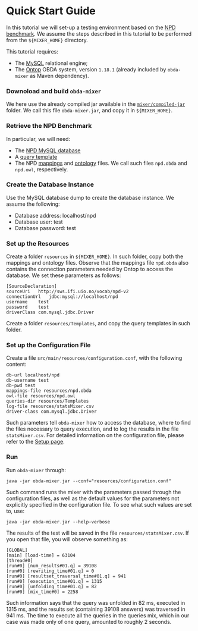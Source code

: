 # Quick Start Guide

In this tutorial we will set-up a testing environment based on the [NPD benchmark](https://github.com/ontop/npd-benchmark). We assume the steps described in this tutorial to be performed from the `${MIXER_HOME}` directory.

This tutorial requires:

- The [MySQL](https://www.mysql.com) relational engine;
- The [Ontop](https://github.com/ontop/ontop/tree/release/1.18.1) OBDA system, version `1.18.1` (already included by `obda-mixer` as Maven dependency).

### Downoload and build `obda-mixer`

We here use the already compiled jar available in the [`mixer/compiled-jar`](https://github.com/ontop/obda-mixer/blob/master/mixer/compiled-jar/mixer-distribution-1.2-jar-with-dependencies.jar) folder. We call this file `obda-mixer.jar`, and copy it in `${MIXER_HOME}`.

### Retrieve the NPD Benchmark

In particular, we will need:

- The [NPD MySQL database](https://github.com/ontop/npd-benchmark/tree/develop/data/mysql/original_npd/npd.mysql)
- A [query template](https://github.com/ontop/npd-benchmark/tree/develop/query_templates/Templates/01.rq)
- The NPD [mappings](https://github.com/ontop/npd-benchmark/blob/develop/mappings/mysql/ontopv1/ontop>%3D1.17/npd-v2-ql-mysql-ontop1.17.obda) and [ontology](https://github.com/ontop/npd-benchmark/blob/develop/ontology/npd-v2-ql.owl) files. We call such files `npd.obda` and `npd.owl`, respectively.

### Create the Database Instance

Use the MySQL database dump to create the database instance. We assume the following:

- Database address: localhost/npd
- Database user: test
- Database password: test

### Set up the Resources

Create a folder `resources` in `${MIXER_HOME}`. In such folder, copy both the mappings and ontology files. Observe that the mappings file `npd.obda` also contains the connection parameters needed by Ontop to access the database. We set these parameters as follows:

~~~
[SourceDeclaration]
sourceUri	http://sws.ifi.uio.no/vocab/npd-v2
connectionUrl	jdbc:mysql://localhost/npd
username	test
password	test
driverClass	com.mysql.jdbc.Driver
~~~

Create a folder `resources/Templates`, and copy the query templates in such folder.

### Set up the Configuration File

Create a file `src/main/resources/configuration.conf`, with the following content:

~~~
db-url localhost/npd
db-username test
db-pwd test
mappings-file resources/npd.obda
owl-file resources/npd.owl
queries-dir resources/Templates
log-file resources/statsMixer.csv
driver-class com.mysql.jdbc.Driver
~~~

Such parameters tell `obda-mixer` how to access the database, where to find the files necessary to query execution, and to log the results in the file `statsMixer.csv`. For detailed information on the configuration file, please refer to the [Setup page](setup).

### Run

Run `obda-mixer` through:

~~~
java -jar obda-mixer.jar --conf="resources/configuration.conf"
~~~

Such command runs the mixer with the parameters passed through the configuration files, as well as the default values for the parameters not explicitly specified in the configuration file. To see what such values are set to, use:

~~~
java -jar obda-mixer.jar --help-verbose
~~~

The results of the test will be saved in the file `resources/statsMixer.csv`. If you open that file, you will observe something as:

~~~
[GLOBAL]
[main] [load-time] = 63104
[thread#0]
[run#0] [num_results#01.q] = 39108
[run#0] [rewriting_time#01.q] = 0
[run#0] [resultset_traversal_time#01.q] = 941
[run#0] [execution_time#01.q] = 1315
[run#0] [unfolding_time#01.q] = 82
[run#0] [mix_time#0] = 2258 
~~~

Such information says that the query was unfolded in 82 ms, executed in 1315 ms, and the results set (containing 39108 answers) was traversed in 941 ms. The time to execute all the queries in the queries mix, which in our case was made only of one query, amounted to roughly 2 seconds.
